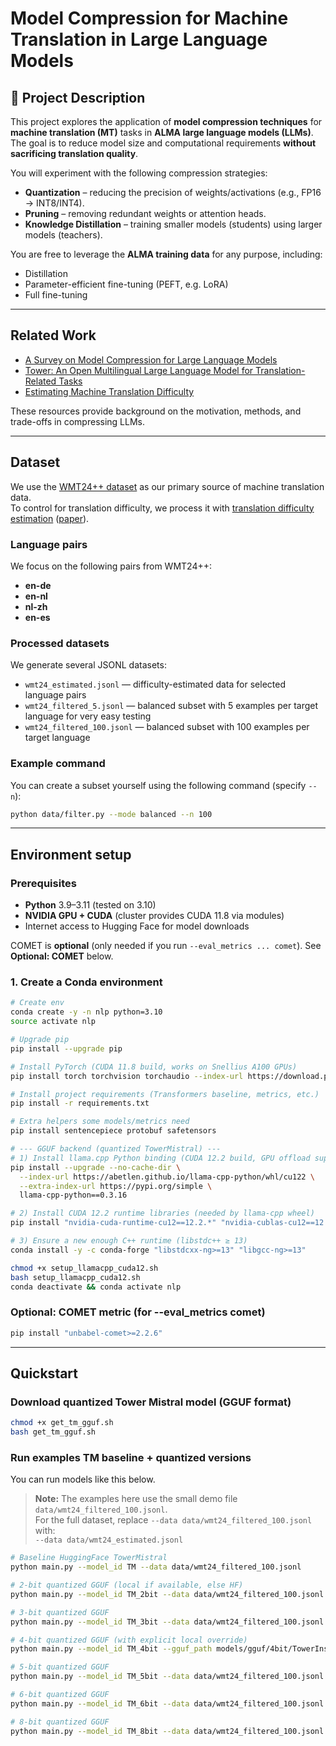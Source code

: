 # Model Compression for Machine Translation in Large Language Models

## 📖 Project Description
This project explores the application of **model compression techniques** for **machine translation (MT)** tasks in **ALMA large language models (LLMs)**.  
The goal is to reduce model size and computational requirements **without sacrificing translation quality**.

You will experiment with the following compression strategies:
- **Quantization** – reducing the precision of weights/activations (e.g., FP16 → INT8/INT4).
- **Pruning** – removing redundant weights or attention heads.
- **Knowledge Distillation** – training smaller models (students) using larger models (teachers).

You are free to leverage the **ALMA training data** for any purpose, including:
- Distillation
- Parameter-efficient fine-tuning (PEFT, e.g. LoRA)
- Full fine-tuning

---

## Related Work
- [A Survey on Model Compression for Large Language Models](https://arxiv.org/abs/2307.03172)  
- [Tower: An Open Multilingual Large Language Model for Translation-Related Tasks](https://arxiv.org/abs/2402.17733)
- [Estimating Machine Translation Difficulty](https://arxiv.org/abs/2508.10175)

These resources provide background on the motivation, methods, and trade-offs in compressing LLMs.

---

## Dataset

We use the [WMT24++ dataset](https://huggingface.co/datasets/google/wmt24pp) as our primary source of machine translation data.  
To control for translation difficulty, we process it with [translation difficulty estimation](https://github.com/zouharvi/translation-difficulty-estimation) ([paper](https://arxiv.org/abs/2508.10175)).

### Language pairs
We focus on the following pairs from WMT24++:
- **en-de**
- **en-nl**
- **nl-zh**
- **en-es**

### Processed datasets
We generate several JSONL datasets:
- `wmt24_estimated.jsonl` — difficulty-estimated data for selected language pairs  
- `wmt24_filtered_5.jsonl` — balanced subset with 5 examples per target language for very easy testing
- `wmt24_filtered_100.jsonl` — balanced subset with 100 examples per target language  

### Example command
You can create a subset yourself using the following command (specify `--n`):
```bash
python data/filter.py --mode balanced --n 100
```

---

## Environment setup

### Prerequisites
- **Python** 3.9–3.11 (tested on 3.10)
- **NVIDIA GPU + CUDA** (cluster provides CUDA 11.8 via modules)
- Internet access to Hugging Face for model downloads

COMET is **optional** (only needed if you run `--eval_metrics ... comet`). See **Optional: COMET** below.

### 1. Create a Conda environment

```bash
# Create env
conda create -y -n nlp python=3.10
source activate nlp

# Upgrade pip
pip install --upgrade pip

# Install PyTorch (CUDA 11.8 build, works on Snellius A100 GPUs)
pip install torch torchvision torchaudio --index-url https://download.pytorch.org/whl/cu118

# Install project requirements (Transformers baseline, metrics, etc.)
pip install -r requirements.txt

# Extra helpers some models/metrics need
pip install sentencepiece protobuf safetensors

# --- GGUF backend (quantized TowerMistral) ---
# 1) Install llama.cpp Python binding (CUDA 12.2 build, GPU offload support)
pip install --upgrade --no-cache-dir \
  --index-url https://abetlen.github.io/llama-cpp-python/whl/cu122 \
  --extra-index-url https://pypi.org/simple \
  llama-cpp-python==0.3.16

# 2) Install CUDA 12.2 runtime libraries (needed by llama-cpp wheel)
pip install "nvidia-cuda-runtime-cu12==12.2.*" "nvidia-cublas-cu12==12.2.*"

# 3) Ensure a new enough C++ runtime (libstdc++ ≥ 13)
conda install -y -c conda-forge "libstdcxx-ng>=13" "libgcc-ng>=13"

chmod +x setup_llamacpp_cuda12.sh
bash setup_llamacpp_cuda12.sh
conda deactivate && conda activate nlp
```

### Optional: COMET metric (for --eval_metrics comet)

```bash
pip install "unbabel-comet>=2.2.6"
```

---

## Quickstart

### Download quantized Tower Mistral model (GGUF format)

```bash
chmod +x get_tm_gguf.sh
bash get_tm_gguf.sh
```

### Run examples TM baseline + quantized versions

You can run models like this below.
> **Note:** The examples here use the small demo file `data/wmt24_filtered_100.jsonl`.  
> For the full dataset, replace `--data data/wmt24_filtered_100.jsonl` with:  
> `--data data/wmt24_estimated.jsonl`

```bash
# Baseline HuggingFace TowerMistral
python main.py --model_id TM --data data/wmt24_filtered_100.jsonl

# 2-bit quantized GGUF (local if available, else HF)
python main.py --model_id TM_2bit --data data/wmt24_filtered_100.jsonl --n_gpu_layers 40

# 3-bit quantized GGUF
python main.py --model_id TM_3bit --data data/wmt24_filtered_100.jsonl --n_gpu_layers 40

# 4-bit quantized GGUF (with explicit local override)
python main.py --model_id TM_4bit --gguf_path models/gguf/4bit/TowerInstruct-Mistral-7B-v0.2-Q4_K_M.gguf --data data/wmt24_filtered_100.jsonl --n_gpu_layers 40

# 5-bit quantized GGUF
python main.py --model_id TM_5bit --data data/wmt24_filtered_100.jsonl --n_gpu_layers 40

# 6-bit quantized GGUF
python main.py --model_id TM_6bit --data data/wmt24_filtered_100.jsonl --n_gpu_layers 40

# 8-bit quantized GGUF
python main.py --model_id TM_8bit --data data/wmt24_filtered_100.jsonl --n_gpu_layers 40
```